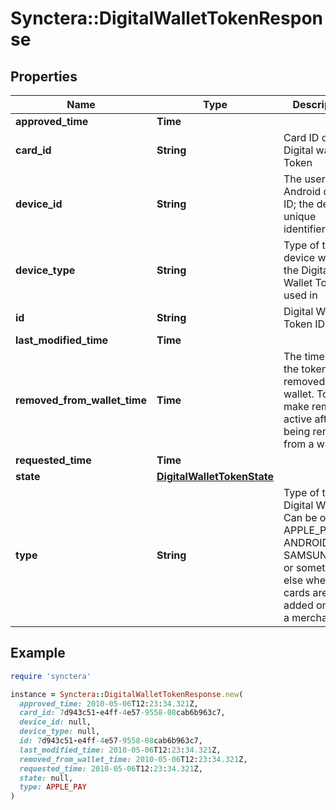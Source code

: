 # Synctera::DigitalWalletTokenResponse

## Properties

| Name | Type | Description | Notes |
| ---- | ---- | ----------- | ----- |
| **approved_time** | **Time** |  | [optional] |
| **card_id** | **String** | Card ID of the Digital wallet Token | [optional] |
| **device_id** | **String** | The user’s Android device ID; the device’s unique identifier. | [optional] |
| **device_type** | **String** | Type of the device where the Digital Wallet Token is used in | [optional] |
| **id** | **String** | Digital Wallet Token ID | [optional] |
| **last_modified_time** | **Time** |  | [optional] |
| **removed_from_wallet_time** | **Time** | The time that the token was removed from a wallet. Tokens make remain active after being removed from a wallet. | [optional] |
| **requested_time** | **Time** |  | [optional] |
| **state** | [**DigitalWalletTokenState**](DigitalWalletTokenState.md) |  | [optional] |
| **type** | **String** | Type of the Digital Wallet. Can be one of APPLE_PAY, ANDROID_PAY, SAMSUNG_PAY or something else when cards are added on file to a merchant. | [optional] |

## Example

```ruby
require 'synctera'

instance = Synctera::DigitalWalletTokenResponse.new(
  approved_time: 2010-05-06T12:23:34.321Z,
  card_id: 7d943c51-e4ff-4e57-9558-08cab6b963c7,
  device_id: null,
  device_type: null,
  id: 7d943c51-e4ff-4e57-9558-08cab6b963c7,
  last_modified_time: 2010-05-06T12:23:34.321Z,
  removed_from_wallet_time: 2010-05-06T12:23:34.321Z,
  requested_time: 2010-05-06T12:23:34.321Z,
  state: null,
  type: APPLE_PAY
)
```

